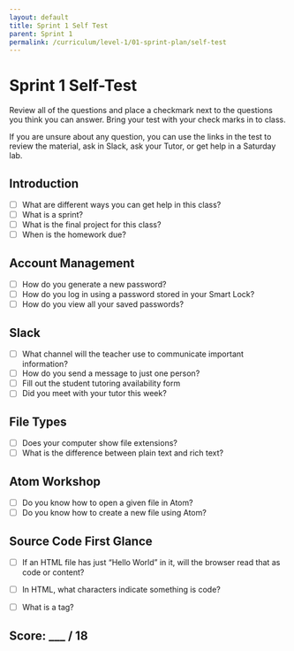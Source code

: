 ```yaml
---
layout: default
title: Sprint 1 Self Test
parent: Sprint 1
permalink: /curriculum/level-1/01-sprint-plan/self-test
---
```


# Sprint 1 Self-Test
Review all of the questions and place a checkmark next to the questions you think you can answer. Bring your test with your check marks in to class. 

If you are unsure about any question, you can use the links in the test to review the material, ask in Slack, ask your Tutor, or get help in a Saturday lab.

## Introduction
- [ ] What are different ways you can get help in this class?
- [ ] What is a sprint?
- [ ] What is the final project for this class?
- [ ] When is the homework due?

## Account Management
- [ ] How do you generate a new password?
- [ ] How do you log in using a password stored in your Smart Lock?
- [ ] How do you view all your saved passwords?

## Slack 
- [ ] What channel will the teacher use to communicate important information?
- [ ] How do you send a message to just one person?
- [ ] Fill out the student tutoring availability form
- [ ] Did you meet with your tutor this week?

## File Types
- [ ] Does your computer show file extensions?
- [ ] What is the difference between plain text and rich text?

## Atom Workshop
- [ ] Do you know how to open a given file in Atom?
- [ ] Do you know how to create a new file using Atom?

## Source Code First Glance
- [ ] If an HTML file has just “Hello World” in it, will the browser read that as code or content?
- [ ] In HTML, what characters indicate something is code?
- [ ] What is a tag?


## Score: ___ / 18
